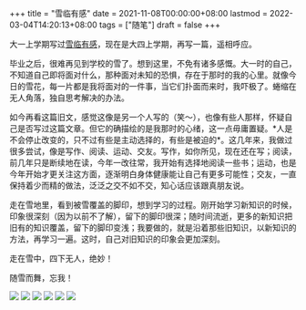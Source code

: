 +++
title = "雪临有感"
date = 2021-11-08T00:00:00+08:00
lastmod = 2022-03-04T14:20:13+08:00
tags = ["随笔"]
draft = false
+++

大一上学期写过[雪临有感](/posts/feelings-with-snow/)，现在是大四上学期，再写一篇，遥相呼应。

毕业之后，很难再见到学校的雪了。想到这里，不免有诸多感慨。大一时的自己，不知道自己即将面对什么，那种面对未知的恐惧，存在于那时的我的心里。就像今日的雪花，每一片都是我将面对的一件事，当它们扑面而来时，我吓极了。蜷缩在无人角落，独自思考解决的办法。

如今再看这篇旧文，感觉这像是另一个人写的（笑～），也像有些人那样，怀疑自己是否写过这篇文章。但它的确描绘的是我那时的心绪，这一点毋庸置疑。\*人是不会停止改变的，只不过有些是主动选择的，有些是被迫的\*。这几年来，我做过很多尝试，像是写作、阅读、运动、交友。写作，如你所见，现在还在写；阅读，前几年只是断续地在读，今年一改往常，我开始有选择地阅读一些书；运动，也是今年开始才更关注这方面，逐渐明白身体健康能让自己有更多可能性；交友，一直保持着少而精的做法，泛泛之交不如不交，知心话应该跟真朋友说。

走在雪地里，看到被雪覆盖的脚印，想到学习的过程。刚开始学习新知识的时候，印象很深刻（因为以前不了解），留下的脚印很深；随时间流逝，更多的新知识把旧有的知识覆盖，留下的脚印变浅；我要做的，就是沿着那些旧知识，以新知识的方法，再学习一遍。这时，自己对旧知识的印象会更加深刻。

走在雪中，四下无人，绝妙！

随雪而舞，忘我！

![](https://static-1258637336.cos.ap-shanghai.myqcloud.com/photo/2021-11-08-1.jpg)
![](https://static-1258637336.cos.ap-shanghai.myqcloud.com/photo/2021-11-08-2.jpg)
![](https://static-1258637336.cos.ap-shanghai.myqcloud.com/photo/2021-11-08-3.jpg)
![](https://static-1258637336.cos.ap-shanghai.myqcloud.com/photo/2021-11-08-4.jpg)
![](https://static-1258637336.cos.ap-shanghai.myqcloud.com/photo/2021-11-08-5.jpg)
![](https://static-1258637336.cos.ap-shanghai.myqcloud.com/photo/2021-11-08-6.jpg)
